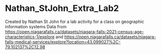 # Nathan_StJohn_Extra_Lab2
Created by Nathan St John for a lab activity for a class on geographic information systems
Data from https://open.niagarafalls.ca/datasets/niagara-falls-2021-census-age-characteristics-1/explore and https://open.niagarafalls.ca/datasets/niagara-falls-medical-services/explore?location=43.099027%2C-79.102137%2C12.98
